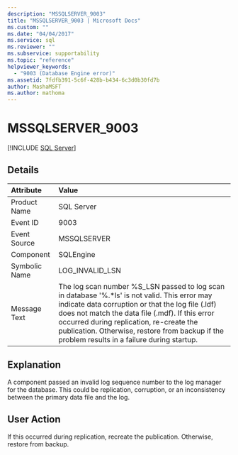 ```yaml
---
description: "MSSQLSERVER_9003"
title: "MSSQLSERVER_9003 | Microsoft Docs"
ms.custom: ""
ms.date: "04/04/2017"
ms.service: sql
ms.reviewer: ""
ms.subservice: supportability
ms.topic: "reference"
helpviewer_keywords: 
  - "9003 (Database Engine error)"
ms.assetid: 7fdfb391-5c6f-428b-b434-6c3d0b30fd7b
author: MashaMSFT
ms.author: mathoma
---
```

# MSSQLSERVER_9003
 [!INCLUDE [SQL Server](../../includes/applies-to-version/sqlserver.md)]
  
## Details  
  
| Attribute | Value |  
| :-------- | :---- |  
|Product Name|SQL Server|  
|Event ID|9003|  
|Event Source|MSSQLSERVER|  
|Component|SQLEngine|  
|Symbolic Name|LOG_INVALID_LSN|  
|Message Text|The log scan number %S_LSN passed to log scan in database '%.*ls' is not valid. This error may indicate data corruption or that the log file (.ldf) does not match the data file (.mdf). If this error occurred during replication, re-create the publication. Otherwise, restore from backup if the problem results in a failure during startup.|  
  
## Explanation  
A component passed an invalid log sequence number to the log manager for the database. This could be replication, corruption, or an inconsistency between the primary data file and the log.  
  
## User Action  
If this occurred during replication, recreate the publication. Otherwise, restore from backup.  
  
